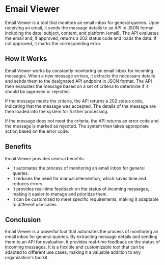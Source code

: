 # Email Viewer

Email Viewer is a tool that monitors an email inbox for general queries. Upon receiving an email, it sends the message details to an API in JSON format including the date, subject, content, and platform (email). The API evaluates the email and, if approved, returns a 202 status code and loads the data. If not approved, it marks the corresponding error.

## How it Works

Email Viewer works by constantly monitoring an email inbox for incoming messages. When a new message arrives, it extracts the necessary details and sends them to the designated API endpoint in JSON format. The API then evaluates the message based on a set of criteria to determine if it should be approved or rejected.

If the message meets the criteria, the API returns a 202 status code, indicating that the message was accepted. The details of the message are then loaded into the system for further processing.

If the message does not meet the criteria, the API returns an error code and the message is marked as rejected. The system then takes appropriate action based on the error code.

## Benefits

Email Viewer provides several benefits:

- It automates the process of monitoring an email inbox for general queries.
- It reduces the need for manual intervention, which saves time and reduces errors.
- It provides real-time feedback on the status of incoming messages, making it easier to manage and prioritize them.
- It can be customized to meet specific requirements, making it adaptable to different use cases.

## Conclusion

Email Viewer is a powerful tool that automates the process of monitoring an email inbox for general queries. By extracting message details and sending them to an API for evaluation, it provides real-time feedback on the status of incoming messages. It is a flexible and customizable tool that can be adapted to different use cases, making it a valuable addition to any organization's toolkit.
